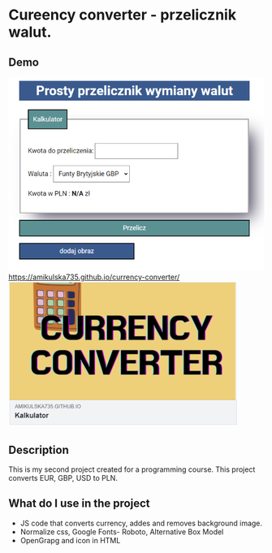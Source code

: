 # Cureency converter - przelicznik walut.
## Demo 
![Screenshot from side](https://github.com/amikulska735/currency-converter/blob/main/images/screenshot.png)
https://amikulska735.github.io/currency-converter/
![Screenshot from debugger](https://github.com/amikulska735/currency-converter/blob/main/images/ogimageScreenshot.PNG)
## Description
This is my second project created for a programming course. This project converts EUR, GBP, USD to PLN.
## What do I use in the project
- JS code that converts currency, addes and removes background image.
- Normalize css, Google Fonts- Roboto, Alternative Box Model
- OpenGrapg and icon in HTML